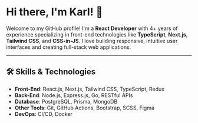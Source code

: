 # Hi there, I'm Karl! 👋

Welcome to my GitHub profile! I'm a **React Developer** with 4+ years of experience specializing in front-end technologies like **TypeScript**, **Next.js**, **Tailwind CSS**, and **CSS-in-JS**. I love building responsive, intuitive user interfaces and creating full-stack web applications.

---

## 🛠️ Skills & Technologies

- **Front-End**: React.js, Next.js, Tailwind CSS, TypeScript, Redux
- **Back-End**: Node.js, Express.js, Go, RESTful APIs
- **Database**: PostgreSQL, Prisma, MongoDB
- **Other Tools**: Git, GitHub Actions, Bootstrap, SCSS, Figma
- **DevOps**: CI/CD, Docker
